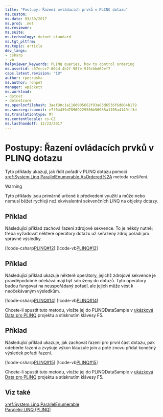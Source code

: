 ```yaml
---
title: "Postupy: Řazení ovládacích prvků v PLINQ dotazu"
ms.custom: 
ms.date: 03/30/2017
ms.prod: .net
ms.reviewer: 
ms.suite: 
ms.technology: dotnet-standard
ms.tgt_pltfrm: 
ms.topic: article
dev_langs:
- csharp
- vb
helpviewer_keywords: PLINQ queries, how to control ordering
ms.assetid: c67eccc7-004d-4b2f-987e-919cbbd62ef7
caps.latest.revision: "10"
author: rpetrusha
ms.author: ronpet
manager: wpickett
ms.workload:
- dotnet
- dotnetcore
ms.openlocfilehash: 3aef90c1a1160905662f93a83d6536f6d804b179
ms.sourcegitcommit: e7f04439d78909229506b56935a1105a4149ff3d
ms.translationtype: MT
ms.contentlocale: cs-CZ
ms.lasthandoff: 12/23/2017
---
```

# <a name="how-to-control-ordering-in-a-plinq-query"></a>Postupy: Řazení ovládacích prvků v PLINQ dotazu
Tyto příklady ukazují, jak řídit pořadí v PLINQ dotazu pomocí <xref:System.Linq.ParallelEnumerable.AsOrdered%2A> metoda rozšíření.  
  
> [!WARNING]
>  Tyto příklady jsou primárně určené k předvedení využití a může nebo nemusí běžet rychleji než ekvivalentní sekvenčních LINQ na objekty dotazy.  
  
## <a name="example"></a>Příklad  
 Následující příklad zachová řazení zdrojové sekvence. To je někdy nutné; třeba vyžadovat některé operátory dotazu už seřazený zdroj pořadí pro správné výsledky.  
  
 [!code-csharp[PLINQ#12](../../../samples/snippets/csharp/VS_Snippets_Misc/plinq/cs/plinqsamples.cs#12)]
 [!code-vb[PLINQ#12](../../../samples/snippets/visualbasic/VS_Snippets_Misc/plinq/vb/plinqsnippets1.vb#12)]  
  
## <a name="example"></a>Příklad  
 Následující příklad ukazuje některé operátory, jejichž zdrojové sekvence je pravděpodobně očekává mají být sdruženy do dotazů. Tyto operátory budou fungovat na neuspořádaný pořadí, ale jejich může vést k neočekávaným výsledkům.  
  
 [!code-csharp[PLINQ#14](../../../samples/snippets/csharp/VS_Snippets_Misc/plinq/cs/plinqsamples.cs#14)]
 [!code-vb[PLINQ#14](../../../samples/snippets/visualbasic/VS_Snippets_Misc/plinq/vb/plinqsnippets1.vb#14)]  
  
 Chcete-li spustit tuto metodu, vložte jej do PLINQDataSample v [ukázková Data pro PLINQ](../../../docs/standard/parallel-programming/plinq-data-sample.md) projektu a stisknutím klávesy F5.  
  
## <a name="example"></a>Příklad  
 Následující příklad ukazuje, jak zachovat řazení pro první část dotazu, pak odeberte řazení a zvyšuje výkon klauzule join a poté znovu přidat konečný výsledek pořadí řazení.  
  
 [!code-csharp[PLINQ#15](../../../samples/snippets/csharp/VS_Snippets_Misc/plinq/cs/plinqsamples.cs#15)]
 [!code-vb[PLINQ#15](../../../samples/snippets/visualbasic/VS_Snippets_Misc/plinq/vb/plinqsnippets1.vb#15)]  
  
 Chcete-li spustit tuto metodu, vložte jej do PLINQDataSample v [ukázková Data pro PLINQ](../../../docs/standard/parallel-programming/plinq-data-sample.md) projektu a stisknutím klávesy F5.  
  
## <a name="see-also"></a>Viz také  
 <xref:System.Linq.ParallelEnumerable>  
 [Paralelní LINQ (PLINQ)](../../../docs/standard/parallel-programming/parallel-linq-plinq.md)
